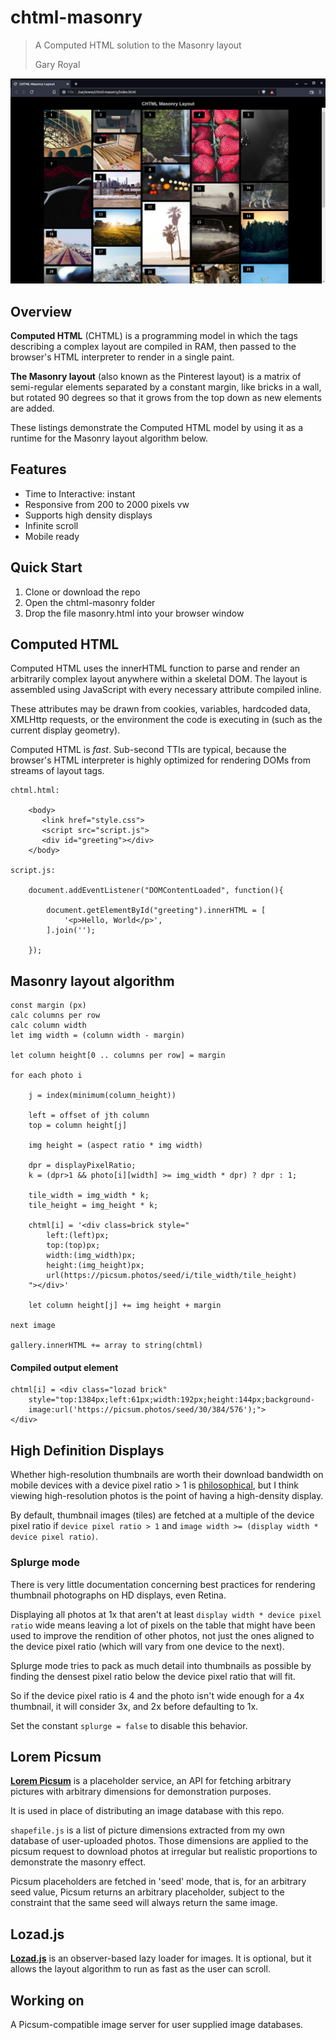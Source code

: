 # chtml-masonry
> A Computed HTML solution to the Masonry layout
> 
> Gary Royal


![screenshot](masonry.png)

## Overview

**Computed HTML** (CHTML) is a programming model in which the tags describing a complex layout are compiled in RAM, then passed to the browser's HTML interpreter to render in a single paint. 

**The Masonry layout** (also known as the Pinterest layout) is a matrix of semi-regular elements separated by a constant margin, like bricks in a wall, but rotated 90 degrees so that it grows from the top down as new elements are added.

These listings demonstrate the Computed HTML model by using it as a runtime for the Masonry layout algorithm below.


## Features 

* Time to Interactive: instant 
* Responsive from 200 to 2000 pixels vw
* Supports high density displays
* Infinite scroll
* Mobile ready


## Quick Start

1. Clone or download the repo
2. Open the chtml-masonry folder
3. Drop the file masonry.html into your browser window


## Computed HTML 

Computed HTML uses the innerHTML function to parse and render an arbitrarily complex layout anywhere within a skeletal DOM. The layout is assembled using JavaScript with every necessary attribute compiled inline. 

These attributes may be drawn from cookies, variables, hardcoded data, XMLHttp requests, or the environment the code is executing in (such as the current display geometry).  

Computed HTML is _fast_. Sub-second TTIs are typical, because the browser's HTML interpreter is highly optimized for rendering DOMs from streams of layout tags. 

```
chtml.html:

	<body>
	   <link href="style.css">
	   <script src="script.js">
	   <div id="greeting"></div>
	</body>
	
script.js:

	document.addEventListener("DOMContentLoaded", function(){

		document.getElementById("greeting").innerHTML = [
			'<p>Hello, World</p>',
		].join('');  

	});
```


## Masonry layout algorithm

```
const margin (px)
calc columns per row
calc column width
let img width = (column width - margin)

let column height[0 .. columns per row] = margin

for each photo i

	j = index(minimum(column_height))
	
	left = offset of jth column
	top = column height[j]
	
	img height = (aspect ratio * img width)
	
	dpr = displayPixelRatio;
	k = (dpr>1 && photo[i][width] >= img_width * dpr) ? dpr : 1;
	
	tile_width = img_width * k;
	tile_height = img_height * k; 

	chtml[i] = '<div class=brick style="
		left:(left)px; 
		top:(top)px; 
		width:(img_width)px; 
		height:(img_height)px;
		url(https://picsum.photos/seed/i/tile_width/tile_height)
	"></div>'

	let column height[j] += img height + margin
	
next image

gallery.innerHTML += array to string(chtml)
```

####  Compiled output element
```
chtml[i] = <div class="lozad brick"
	style="top:1384px;left:61px;width:192px;height:144px;background-
	image:url('https://picsum.photos/seed/30/384/576');">
</div>
```


## High Definition Displays

Whether high-resolution thumbnails are worth their download bandwidth on mobile devices with a device pixel ratio > 1 is [philosophical](https://www.quirksmode.org/blog/archives/2012/07/more_about_devi.html), but I think viewing high-resolution photos is the point of having a high-density display.

By default, thumbnail images (tiles) are fetched at a multiple of the device pixel ratio if `device pixel ratio > 1` and `image width >= (display width * device pixel ratio)`. 

### Splurge mode

There is very little documentation concerning best practices for rendering thumbnail photographs on HD displays, even Retina.

Displaying all photos at 1x that aren't at least `display width * device pixel ratio` wide means leaving a lot of pixels on the table that might have been used to improve the rendition of other photos, not just the ones aligned to the device pixel ratio (which will vary from one device to the next).

Splurge mode tries to pack as much detail into thumbnails as possible by finding the densest pixel ratio below the device pixel ratio that will fit.

So if the device pixel ratio is 4 and the photo isn't wide enough for a 4x thumbnail, it will consider 3x, and 2x before defaulting to 1x.

Set the constant `splurge = false` to disable this behavior.


## Lorem Picsum 

**[Lorem Picsum](https://picsum.photos/)** is a placeholder service, an API for fetching arbitrary pictures with arbitrary dimensions for demonstration purposes.

It is used in place of distributing an image database with this repo.

`shapefile.js` is a list of picture dimensions extracted from my own database of user-uploaded photos. Those dimensions are applied to the picsum request to download photos at irregular but realistic proportions to demonstrate the masonry effect. 

Picsum placeholders are fetched in 'seed' mode, that is, for an arbitrary seed value, Picsum returns an arbitrary placeholder, subject to the constraint that the same seed will always return the same image.


## Lozad.js

**[Lozad.js](https://github.com/ApoorvSaxena/lozad.js)** is an observer-based lazy loader for images. It is optional, but it allows the layout algorithm to run as fast as the user can scroll. 


## Working on

A Picsum-compatible image server for user supplied image databases.




